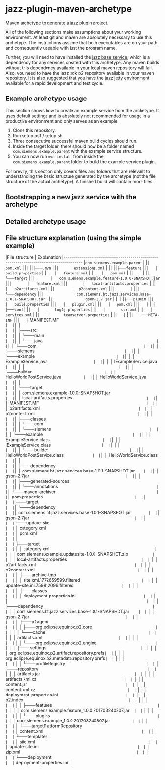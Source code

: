# jazz-plugin-maven-archetype
Maven archetype to generate a jazz plugin project.

All of the following sections make assumptions about your working environment. At least git and maven are absolutely necessary to use this archetype. The instructions assume that both executables are on your path and consequently useable with just the program name.

Further, you will need to have installed the [jazz base service](URL), which is a dependency for any services created with this archetype. Any maven builds without this dependency available in your local maven repository will fail. Also, you need to have the [jazz sdk p2 repository](URL) available in your maven repository. It is also suggested that you have the [jazz jetty environment](https://github.com/innerjoin/jazz-debug-environment) available for a rapid development and test cycle.

## Example archetype usage

This section shows how to create an example service from the archetype. It uses default settings and is absolutely not recommended for usage in a productive environment and only serves as an example.

1. Clone this repository.
2. Run setup.ps1 / setup.sh
3. Three consecutive successful maven build cycles should run.
4. Inside the target folder, there should now be a folder named `com.siemens.example.parent` with the example service structure.
5. You can now run `mvn install` from inside the `com.siemens.example.parent` folder to build the example service plugin.

For brevity, this section only covers files and folders that are relevant to understanding the basic structure generated by the archetype (not the file structure of the actual archetype). A finished build will contain more files.

## Bootstrapping a new jazz service with the archetype

## Detailed archetype usage

## File structure explanation (using the simple example)
|File structure                                                            | Explanation
|---------------------------------------------------------------------------------------
|`com.siemens.example.parent`                                              | 
|`│   pom.xml`                                                             | 
|`│`                                                                       | 
|`├───.mvn`                                                                | 
|`│       extensions.xml`                                                  | 
|`│`                                                                       | 
|`├───feature`                                                             | 
|`│   │   build.properties`                                                | 
|`│   │   feature.xml`                                                     | 
|`│   │   pom.xml`                                                         | 
|`│   │`                                                                   | 
|`│   └───target`                                                          | 
|`│       │   com.siemens.example.feature-1.0.0-SNAPSHOT.jar`              | 
|`│       │   feature.xml`                                                 | 
|`│       │   local-artifacts.properties`                                  | 
|`│       │   p2artifacts.xml`                                             | 
|`│       │   p2content.xml`                                               | 
|`│       │`                                                               | 
|`│       └───dependency`                                                  | 
|`│               com.siemens.bt.jazz.services.base-1.0.1-SNAPSHOT.jar`    | 
|`│               gson-2.7.jar`                                            | 
|`│`                                                                       | 
|`├───plugin`                                                              | 
|`│   │   build.properties`                                                | 
|`│   │   plugin.xml`                                                      | 
|`│   │   pom.xml`                                                         | 
|`│   │`                                                                   | 
|`│   ├───conf`                                                            | 
|`│   │       log4j.properties`                                            | 
|`│   │       scr.xml`                                                     | 
|`│   │       services.xml`                                                | 
|`│   │       teamserver.properties`                                       | 
|`│   │`                                                                   | 
|`│   ├───META-INF`                                                        | 
|`│   │`      MANIFEST.MF`                                                 | 
|`│   │`                                                                   | 
|`│   ├───src`                                                             | 
|`│   │   └───main`                                                        | 
|`│   │       └───java`                                                    | 
|`│   │           └───com`                                                 | 
|`│   │               └───siemens`                                         | 
|`│   │                   └───example`                                     | 
|`│   │                       │   ExampleService.java`                     | 
|`│   │                       │   IExampleService.java`                    | 
|`│   │                       │`                                           | 
|`│   │                       └───builder`                                 | 
|`│   │                               HelloWorldPostService.java`          | 
|`│   │                               HelloWorldService.java`              | 
|`│   │`                                                                   | 
|`│   └───target`                                                          | 
|`│       │   com.siemens.example-1.0.0-SNAPSHOT.jar`                      | 
|`│       │   local-artifacts.properties`                                  | 
|`│       │   MANIFEST.MF`                                                 | 
|`│       │   p2artifacts.xml`                                             | 
|`│       │   p2content.xml`                                               | 
|`│       │`                                                               | 
|`│       ├───classes`                                                     | 
|`│       │   └───com`                                                     | 
|`│       │       └───siemens`                                             | 
|`│       │           └───example`                                         | 
|`│       │               │   ExampleService.class`                        | 
|`│       │               │   IExampleService.class`                       | 
|`│       │               │`                                               | 
|`│       │               └───builder`                                     | 
|`│       │                       HelloWorldPostService.class`             | 
|`│       │                       HelloWorldService.class`                 | 
|`│       │`                                                               | 
|`│       ├───dependency`                                                  | 
|`│       │       com.siemens.bt.jazz.services.base-1.0.1-SNAPSHOT.jar`    | 
|`│       │       gson-2.7.jar`                                            | 
|`│       │`                                                               | 
|`│       ├───generated-sources`                                           | 
|`│       │   └───annotations`                                             | 
|`│       └───maven-archiver`                                              | 
|`│               pom.properties`                                          | 
|`│`                                                                       | 
|`├───target`                                                              | 
|`│   └───dependency`                                                      | 
|`│           com.siemens.bt.jazz.services.base-1.0.1-SNAPSHOT.jar`        | 
|`│           gson-2.7.jar`                                                | 
|`│`                                                                       | 
|`└───update-site`                                                         | 
|`    │   category.xml`                                                    | 
|`    │   pom.xml`                                                         | 
|`    │`                                                                   | 
|`    ├───target`                                                          | 
|`    │   │   category.xml`                                                | 
|`    │   │   com.siemens.example.updatesite-1.0.0-SNAPSHOT.zip`           | 
|`    │   │   local-artifacts.properties`                                  | 
|`    │   │   p2artifacts.xml`                                             | 
|`    │   │   p2content.xml`                                               | 
|`    │   │`                                                               | 
|`    │   ├───archive-tmp`                                                 | 
|`    │   │       site.xml.1772659599.filtered`                            | 
|`    │   │       update-site.ini.759812096.filtered`                      | 
|`    │   │`                                                               | 
|`    │   ├───classes`                                                     | 
|`    │   │       deployment-properties.ini`                               | 
|`    │   │`                                                               | 
|`    │   ├───dependency`                                                  | 
|`    │   │       com.siemens.bt.jazz.services.base-1.0.1-SNAPSHOT.jar`    | 
|`    │   │       gson-2.7.jar`                                            | 
|`    │   │`                                                               | 
|`    │   ├───p2agent`                                                     | 
|`    │   │   ├───org.eclipse.equinox.p2.core`                             | 
|`    │   │   │   └───cache`                                               | 
|`    │   │   │           artifacts.xml`                                   | 
|`    │   │   │`                                                           | 
|`    │   │   └───org.eclipse.equinox.p2.engine`                           | 
|`    │   │       ├───.settings`                                           | 
|`    │   │       │       org.eclipse.equinox.p2.artifact.repository.prefs`| 
|`    │   │       │       org.eclipse.equinox.p2.metadata.repository.prefs`| 
|`    │   │       │`                                                       | 
|`    │   │       └───profileRegistry`                                     | 
|`    │   ├───repository`                                                  | 
|`    │   │   │   artifacts.jar`                                           | 
|`    │   │   │   artifacts.xml.xz`                                        | 
|`    │   │   │   content.jar`                                             | 
|`    │   │   │   content.xml.xz`                                          | 
|`    │   │   │   deployment-properties.ini`                               | 
|`    │   │   │   p2.index`                                                | 
|`    │   │   │`                                                           | 
|`    │   │   ├───features`                                                | 
|`    │   │   │       com.siemens.example.feature_1.0.0.201703240807.jar`  | 
|`    │   │   │`                                                           | 
|`    │   │   └───plugins`                                                 | 
|`    │   │           com.siemens.example_1.0.0.201703240807.jar`          | 
|`    │   │`                                                               | 
|`    │   └───targetPlatformRepository`                                    | 
|`    │           content.xml`                                             | 
|`    │`                                                                   | 
|`    └───templates`                                                       | 
|`        │   site.xml`                                                    | 
|`        │   update-site.ini`                                             | 
|`        │   zip.xml`                                                     | 
|`        │`                                                               | 
|`        └───deployment`                                                  | 
|`                deployment-properties.ini`                               | 


